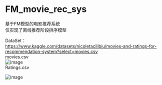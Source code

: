 # FM_movie_rec_sys
基于FM模型的电影推荐系统  
仅实现了离线推荐阶段排序模型  

DataSet：  
https://www.kaggle.com/datasets/nicoletacilibiu/movies-and-ratings-for-recommendation-system?select=movies.csv  
movies.csv  
![image](https://github.com/user-attachments/assets/e72ca2e4-14f1-4d70-be81-67f01d7cfab5)  
Ratings.csv  

![image](https://github.com/user-attachments/assets/c0d10e72-9c0d-4075-98bf-6b4f83583171)  




